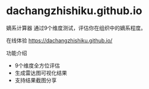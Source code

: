 # dachangzhishiku.github.io
嫡系计算器
通过9个维度测试，评估你在组织中的嫡系程度。

在线体验 https://dachangzhishiku.github.io/

功能介绍
- 9个维度全方位评估
- 生成雷达图可视化结果
- 支持结果截图分享
